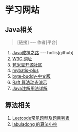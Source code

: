 # 学习网站




## Java相关

>  [链接] --- 作者[平台]

1. [Java成神之路](https://hollischuang.github.io/toBeTopJavaer/#/menu) --- hollis[github]
2. [W3C 网址](https://www.w3school.com.cn/xml/xml_usedfor.asp)
3. [苞米豆开源社区](https://mp.baomidou.com/)
4. [mybatis-plus](https://gitee.com/baomidou/mybatis-plus)
5. [byte-buddy-中文版](https://notes.diguage.com/byte-buddy-tutorial/#reloading-a-class)
6. [Raft 算法动态演示](http://www.kailing.pub/raft/index.html)
7. [Java注解用法详解](https://www.cnblogs.com/fsjohnhuang/p/4040785.html)



## 算法相关
1. [Leetcode常见题型及题目列表](https://zhuanlan.zhihu.com/p/341176507)
2. [ labuladong 的算法小抄](https://github.com/labuladong/fucking-algorithm)

